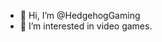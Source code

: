 - 👋 Hi, I’m @HedgehogGaming
- 👀 I’m interested in video games. 

<!---
HedgehogGaming/HedgehogGaming is a ✨ special ✨ repository because its `README.md` (this file) appears on your GitHub profile.
You can click the Preview link to take a look at your changes.
--->
